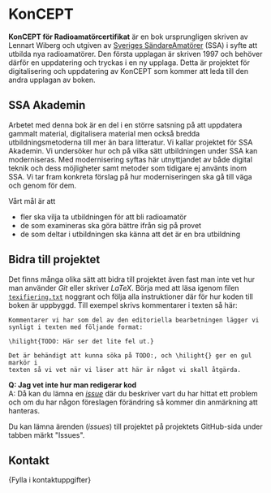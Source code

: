 # KonCEPT
**KonCEPT för Radioamatörcertifikat** är en bok ursprungligen skriven av Lennart Wiberg och utgiven av [Sveriges SändareAmatörer](http://ssa.se) (SSA) i syfte att utbilda nya radioamatörer. Den första upplagan är skriven 1997 och behöver därför en uppdatering och tryckas i en ny upplaga. Detta är projektet för digitalisering och uppdatering av KonCEPT som kommer att leda till den andra upplagan av boken. 

## SSA Akademin
Arbetet med denna bok är en del i en större satsning på att uppdatera gammalt material, digitalisera material men också bredda utbildningsmetoderna till mer än bara litteratur. Vi kallar projektet för SSA Akademin. Vi undersöker hur och på vilka sätt utbildningen under SSA kan moderniseras. Med modernisering syftas här utnyttjandet av både digital teknik och dess möjligheter samt metoder som tidigare ej använts inom SSA. Vi tar fram konkreta förslag på hur moderniseringen ska gå till väga och genom för dem.

Vårt mål är att

- fler ska vilja ta utbildningen för att bli radioamatör
- de som examineras ska göra bättre ifrån sig på provet
- de som deltar i utbildningen ska känna att det är en bra utbildning


## Bidra till projektet
Det finns många olika sätt att bidra till projektet även fast man inte vet hur man använder *Git* eller skriver *LaTeX*. Börja med att läsa igenom filen [`texifiering.txt`](blob/master/texifiering.txt) noggrant och följa alla instruktioner där för hur koden till boken är uppbyggd. Till exempel skrivs kommentarer i texten så här:

	Kommentarer vi har som del av den editoriella bearbetningen lägger vi
	synligt i texten med följande format:
	
	\hilight{TODO: Här ser det lite fel ut.}
	
	Det är behändigt att kunna söka på TODO:, och \hilight{} ger en gul markör i
	texten så vi vet när vi läser att här är något vi skall åtgärda.

**Q: Jag vet inte hur man redigerar kod**  
A: Då kan du lämna en [*issue*](issues)  där du beskriver vart du har hittat ett problem och om du har någon föreslagen förändring så kommer din anmärkning att hanteras.

Du kan lämna ärenden (*issues*) till projektet på projektets GitHub-sida under tabben märkt "Issues".

## Kontakt
{Fylla i kontaktuppgifter}
